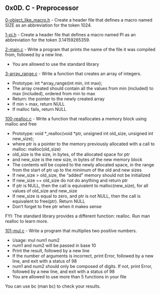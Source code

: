 ## 0x0D. C - Preprocessor

[0-object_like_macro.h](./0-object_like_macro.h) - Create a header file that defines a macro named SIZE as an abbreviation for the token 1024.

[1-pi.h](./1-pi.h) - Create a header file that defines a macro named PI as an abbreviation for the token 3.14159265359.

[2-main.c](./2-main.c) - Write a program that prints the name of the file it was compiled from, followed by a new line.

- You are allowed to use the standard library

[3-array_range.c](./3-array_range.c) - Write a function that creates an array of integers.

- Prototype: int \*array_range(int min, int max);
- The array created should contain all the values from min (included) to max (included), ordered from min to max
- Return: the pointer to the newly created array
- If min > max, return NULL
- If malloc fails, return NULL

[100-realloc.c](./100-realloc.c) - Write a function that reallocates a memory block using malloc and free

- Prototype: void *\_realloc(void *ptr, unsigned int old_size, unsigned int new_size);
- where ptr is a pointer to the memory previously allocated with a call to malloc: malloc(old_size)
- old_size is the size, in bytes, of the allocated space for ptr
- and new_size is the new size, in bytes of the new memory block
- The contents will be copied to the newly allocated space, in the range from the start of ptr up to the minimum of the old and new sizes
- If new_size > old_size, the “added” memory should not be initialized
- If new_size == old_size do not do anything and return ptr
- If ptr is NULL, then the call is equivalent to malloc(new_size), for all values of old_size and new_size
- If new_size is equal to zero, and ptr is not NULL, then the call is equivalent to free(ptr). Return NULL
- Don’t forget to free ptr when it makes sense

FYI: The standard library provides a different function: realloc. Run man realloc to learn more.

[101-mul.c](./101-mul.c) - Write a program that multiplies two positive numbers.

- Usage: mul num1 num2
- num1 and num2 will be passed in base 10
- Print the result, followed by a new line
- If the number of arguments is incorrect, print Error, followed by a new line, and exit with a status of 98
- num1 and num2 should only be composed of digits. If not, print Error, followed by a new line, and exit with a status of 98
- You are allowed to use more than 5 functions in your file

You can use bc (man bc) to check your results.
